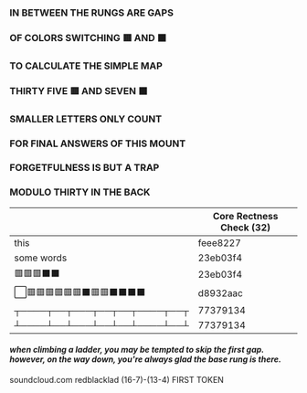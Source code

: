 ### IN BETWEEN THE RUNGS ARE GAPS
### OF COLORS SWITCHING 🟥 AND ⬛
### TO CALCULATE THE SIMPLE MAP
### THIRTY FIVE 🟥 AND SEVEN ⬛


### SMALLER LETTERS ONLY COUNT
### FOR FINAL ANSWERS OF THIS MOUNT
### FORGETFULNESS IS BUT A TRAP
### MODULO THIRTY IN THE BACK


| | Core Rectness Check (32)|
| --- | ----------- |
| this | feee8227 |
| some words | 23eb03f4 |
| 🟥🟥🟥⬛⬛ | 23eb03f4 |
| ⬜🟥🟥🟥🟥🟥🟥⬛🟥🟥⬛⬛⬛⬛ | d8932aac |
| ┬────┬──┬───┬──┬──┬────┬──┬ | 77379134 |
| ┴────┴──┴───┴──┴──┴────┴──┴ | 77379134 |


#### *when climbing a ladder, you may be tempted to skip the first gap. however, on the way down, you're always glad the base rung is there.*

soundcloud.com
redblacklad
(16-7)-(13-4)
FIRST TOKEN

